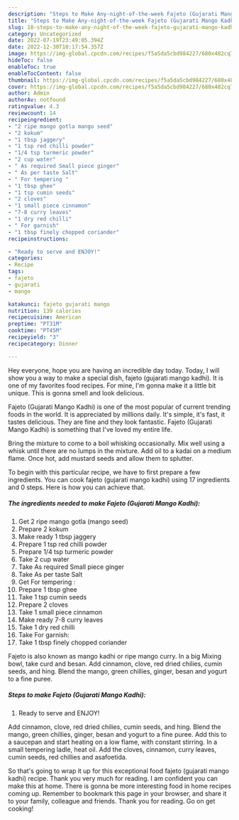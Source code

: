 ```yaml
---
description: "Steps to Make Any-night-of-the-week Fajeto (Gujarati Mango Kadhi)"
title: "Steps to Make Any-night-of-the-week Fajeto (Gujarati Mango Kadhi)"
slug: 18-steps-to-make-any-night-of-the-week-fajeto-gujarati-mango-kadhi
category: Uncategorized
date: 2022-07-19T23:49:05.394Z
date: 2022-12-30T10:17:54.357Z
image: https://img-global.cpcdn.com/recipes/f5a5da5cbd984227/680x482cq70/fajeto-gujarati-mango-kadhi-recipe-main-photo.jpg
hideToc: false
enableToc: true
enableTocContent: false
thumbnail: https://img-global.cpcdn.com/recipes/f5a5da5cbd984227/680x482cq70/fajeto-gujarati-mango-kadhi-recipe-main-photo.jpg
cover: https://img-global.cpcdn.com/recipes/f5a5da5cbd984227/680x482cq70/fajeto-gujarati-mango-kadhi-recipe-main-photo.jpg
author: Admin
authorAv: notfound
ratingvalue: 4.3
reviewcount: 14
recipeingredient:
- "2 ripe mango gotla mango seed"
- "2 kokum"
- "1 tbsp jaggery"
- "1 tsp red chilli powder"
- "1/4 tsp turmeric powder"
- "2 cup water"
- " As required Small piece ginger"
- " As per taste Salt"
- " For tempering "
- "1 tbsp ghee"
- "1 tsp cumin seeds"
- "2 cloves"
- "1 small piece cinnamon"
- "7-8 curry leaves"
- "1 dry red chilli"
- " For garnish"
- "1 tbsp finely chopped coriander"
recipeinstructions:

- "Ready to serve and ENJOY!"
categories:
- Recipe
tags:
- fajeto
- gujarati
- mango

katakunci: fajeto gujarati mango 
nutrition: 139 calories
recipecuisine: American
preptime: "PT31M"
cooktime: "PT45M"
recipeyield: "3"
recipecategory: Dinner

---
```



Hey everyone, hope you are having an incredible day today. Today, I will show you a way to make a special dish, fajeto (gujarati mango kadhi). It is one of my favorites food recipes. For mine, I'm gonna make it a little bit unique. This is gonna smell and look delicious.

Fajeto (Gujarati Mango Kadhi) is one of the most popular of current trending foods in the world. It is appreciated by millions daily. It's simple, it's fast, it tastes delicious. They are fine and they look fantastic. Fajeto (Gujarati Mango Kadhi) is something that I've loved my entire life.

Bring the mixture to come to a boil whisking occasionally. Mix well using a whisk until there are no lumps in the mixture. Add oil to a kadai on a medium flame. Once hot, add mustard seeds and allow them to splutter.


To begin with this particular recipe, we have to first prepare a few ingredients. You can cook fajeto (gujarati mango kadhi) using 17 ingredients and 0 steps. Here is how you can achieve that.

<!--inarticleads1-->

##### The ingredients needed to make Fajeto (Gujarati Mango Kadhi):

1. Get 2 ripe mango gotla (mango seed)
1. Prepare 2 kokum
1. Make ready 1 tbsp jaggery
1. Prepare 1 tsp red chilli powder
1. Prepare 1/4 tsp turmeric powder
1. Take 2 cup water
1. Take  As required Small piece ginger
1. Take  As per taste Salt
1. Get  For tempering :
1. Prepare 1 tbsp ghee
1. Take 1 tsp cumin seeds
1. Prepare 2 cloves
1. Take 1 small piece cinnamon
1. Make ready 7-8 curry leaves
1. Take 1 dry red chilli
1. Take  For garnish:
1. Take 1 tbsp finely chopped coriander


Fajeto is also known as mango kadhi or ripe mango curry. In a big Mixing bowl, take curd and besan. Add cinnamon, clove, red dried chilies, cumin seeds, and hing. Blend the mango, green chillies, ginger, besan and yogurt to a fine puree. 

<!--inarticleads2-->

##### Steps to make Fajeto (Gujarati Mango Kadhi):


1. Ready to serve and ENJOY!

Add cinnamon, clove, red dried chilies, cumin seeds, and hing. Blend the mango, green chillies, ginger, besan and yogurt to a fine puree. Add this to a saucepan and start heating on a low flame, with constant stirring. In a small tempering ladle, heat oil. Add the cloves, cinnamon, curry leaves, cumin seeds, red chillies and asafoetida. 

So that's going to wrap it up for this exceptional food fajeto (gujarati mango kadhi) recipe. Thank you very much for reading. I am confident you can make this at home. There is gonna be more interesting food in home recipes coming up. Remember to bookmark this page in your browser, and share it to your family, colleague and friends. Thank you for reading. Go on get cooking!
